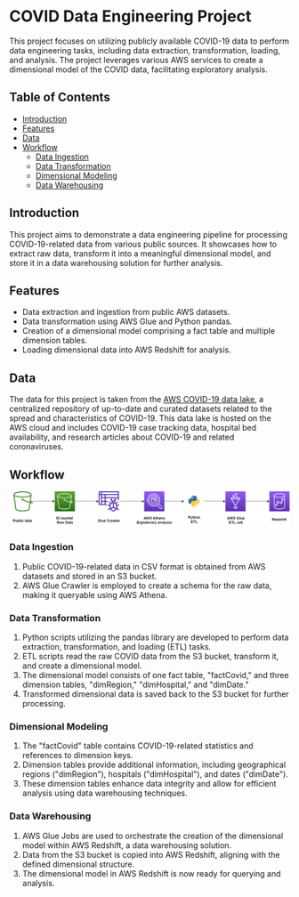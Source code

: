 # COVID Data Engineering Project

This project focuses on utilizing publicly available COVID-19 data to perform data engineering tasks, including data extraction, transformation, loading, and analysis. The project leverages various AWS services to create a dimensional model of the COVID data, facilitating exploratory analysis.

## Table of Contents

- [Introduction](#introduction)
- [Features](#features)
- [Data](#data)
- [Workflow](#workflow)
  - [Data Ingestion](#data-ingestion)
  - [Data Transformation](#data-transformation)
  - [Dimensional Modeling](#dimensional-modeling)
  - [Data Warehousing](#data-warehousing)


## Introduction

This project aims to demonstrate a data engineering pipeline for processing COVID-19-related data from various public sources. It showcases how to extract raw data, transform it into a meaningful dimensional model, and store it in a data warehousing solution for further analysis.

## Features

- Data extraction and ingestion from public AWS datasets.
- Data transformation using AWS Glue and Python pandas.
- Creation of a dimensional model comprising a fact table and multiple dimension tables.
- Loading dimensional data into AWS Redshift for analysis.

## Data

The data for this project is taken from the [AWS COVID-19 data lake](https://aws.amazon.com/blogs/big-data/a-public-data-lake-for-analysis-of-covid-19-data/), a centralized repository of up-to-date and curated datasets related to the spread and characteristics of COVID-19. This data lake is hosted on the AWS cloud and includes COVID-19 case tracking data, hospital bed availability, and research articles about COVID-19 and related coronaviruses.

## Workflow

![Project Workflow](flowchart.drawio.png)

### Data Ingestion

1. Public COVID-19-related data in CSV format is obtained from AWS datasets and stored in an S3 bucket.
2. AWS Glue Crawler is employed to create a schema for the raw data, making it queryable using AWS Athena.

### Data Transformation

1. Python scripts utilizing the pandas library are developed to perform data extraction, transformation, and loading (ETL) tasks.
2. ETL scripts read the raw COVID data from the S3 bucket, transform it, and create a dimensional model.
3. The dimensional model consists of one fact table, "factCovid," and three dimension tables, "dimRegion," "dimHospital," and "dimDate."
4. Transformed dimensional data is saved back to the S3 bucket for further processing.

### Dimensional Modeling

1. The "factCovid" table contains COVID-19-related statistics and references to dimension keys.
2. Dimension tables provide additional information, including geographical regions ("dimRegion"), hospitals ("dimHospital"), and dates ("dimDate").
3. These dimension tables enhance data integrity and allow for efficient analysis using data warehousing techniques.

### Data Warehousing

1. AWS Glue Jobs are used to orchestrate the creation of the dimensional model within AWS Redshift, a data warehousing solution.
2. Data from the S3 bucket is copied into AWS Redshift, aligning with the defined dimensional structure.
3. The dimensional model in AWS Redshift is now ready for querying and analysis.


